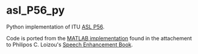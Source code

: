 # asl_P56_py

Python implementation of ITU [ASL P56](https://www.itu.int/rec/T-REC-P.56).

Code is ported from the [MATLAB implementation](https://crcpress.com/downloads/K14513/K14513_CD_Files.zip) found in the attachement to  Philipos C. Loizou's [Speech Enhancement Book](https://www.routledge.com/Speech-Enhancement-Theory-and-Practice-Second-Edition/Loizou/p/book/9781138075573).